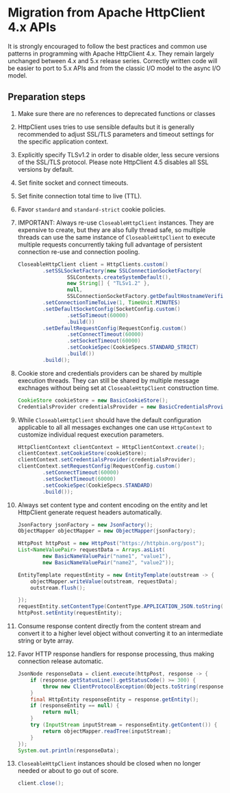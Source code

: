 # Migration from Apache HttpClient 4.x APIs

It is strongly encouraged to follow the best practices and common use patterns in programming with Apache HttpClient
4.x. They remain largely unchanged between 4.x and 5.x release series. Correctly written code will be easier to port to
5.x APIs and from the classic I/O model to the async I/O model.

## Preparation steps

1. Make sure there are no references to deprecated functions or classes

1. HttpClient uses tries to use sensible defaults but it is generally recommended to adjust SSL/TLS parameters and
   timeout settings for the specific application context.

1. Explicitly specify TLSv1.2 in order to disable older, less secure versions of the SSL/TLS protocol. Please note
   HttpClient 4.5 disables all SSL versions by default.

1. Set finite socket and connect timeouts.

1. Set finite connection total time to live (TTL).

1. Favor `standard` and `standard-strict` cookie policies.

1. IMPORTANT: Always re-use `CloseableHttpClient` instances. They are expensive to create, but they are also fully
   thread safe, so multiple threads can use the same instance of `CloseableHttpClient` to execute multiple requests
   concurrently taking full advantage of persistent connection re-use and connection pooling.

    ```java
    CloseableHttpClient client = HttpClients.custom()
            .setSSLSocketFactory(new SSLConnectionSocketFactory(
                    SSLContexts.createSystemDefault(),
                    new String[] { "TLSv1.2" },
                    null,
                    SSLConnectionSocketFactory.getDefaultHostnameVerifier()))
            .setConnectionTimeToLive(1, TimeUnit.MINUTES)
            .setDefaultSocketConfig(SocketConfig.custom()
                    .setSoTimeout(60000)
                    .build())
            .setDefaultRequestConfig(RequestConfig.custom()
                    .setConnectTimeout(60000)
                    .setSocketTimeout(60000)
                    .setCookieSpec(CookieSpecs.STANDARD_STRICT)
                    .build())
            .build();
    ```   

1. Cookie store and credentials providers can be shared by multiple execution threads. They can still be shared by
   multiple message exchnages without being set at
   `CloseableHttpClient` construction time.

    ```java
    CookieStore cookieStore = new BasicCookieStore();
    CredentialsProvider credentialsProvider = new BasicCredentialsProvider();
    ```

1. While `CloseableHttpClient` should have the default configuration applicable to all all messages exchanges one can
   use `HttpContext` to customize individual request execution parameters.

    ```java
    HttpClientContext clientContext = HttpClientContext.create();
    clientContext.setCookieStore(cookieStore);
    clientContext.setCredentialsProvider(credentialsProvider);
    clientContext.setRequestConfig(RequestConfig.custom()
            .setConnectTimeout(60000)
            .setSocketTimeout(60000)
            .setCookieSpec(CookieSpecs.STANDARD)
            .build());
    ```

1. Always set content type and content encoding on the entity and let HttpClient generate request headers automatically.

    ```java
    JsonFactory jsonFactory = new JsonFactory();
    ObjectMapper objectMapper = new ObjectMapper(jsonFactory);

    HttpPost httpPost = new HttpPost("https://httpbin.org/post");
    List<NameValuePair> requestData = Arrays.asList(
            new BasicNameValuePair("name1", "value1"),
            new BasicNameValuePair("name2", "value2"));
    
    EntityTemplate requestEntity = new EntityTemplate(outstream -> {
        objectMapper.writeValue(outstream, requestData);
        outstream.flush();
    
    });
    requestEntity.setContentType(ContentType.APPLICATION_JSON.toString());
    httpPost.setEntity(requestEntity);
    ```

1. Consume response content directly from the content stream and convert it to a higher level object without converting
   it to an intermediate string or byte array.

1. Favor HTTP response handlers for response processing, thus making connection release automatic.

    ```java
    JsonNode responseData = client.execute(httpPost, response -> {
        if (response.getStatusLine().getStatusCode() >= 300) {
            throw new ClientProtocolException(Objects.toString(response.getStatusLine()));
        }
        final HttpEntity responseEntity = response.getEntity();
        if (responseEntity == null) {
            return null;
        }
        try (InputStream inputStream = responseEntity.getContent()) {
            return objectMapper.readTree(inputStream);
        }
    });
    System.out.println(responseData);
    ```
1. `CloseableHttpClient` instances should be closed when no longer needed or about to go out of score.

    ```java
    client.close();
    ```       
